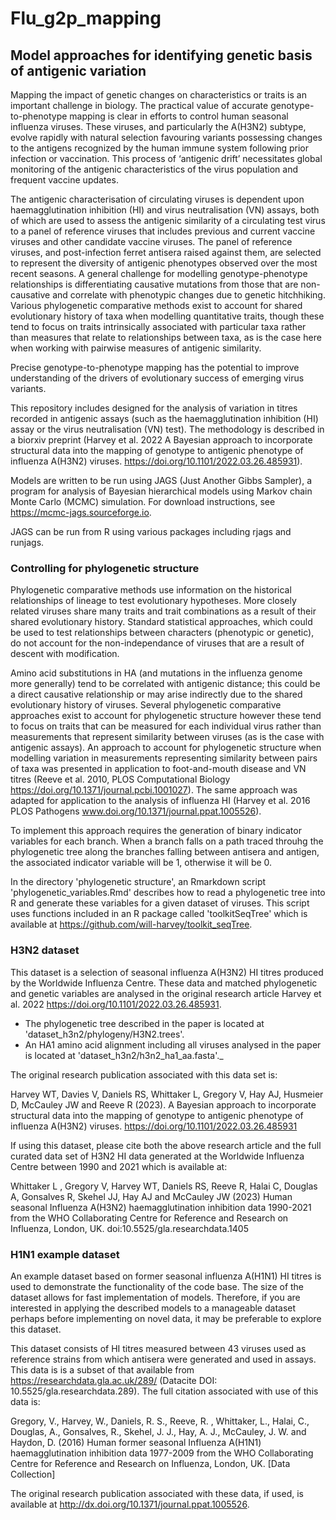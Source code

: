 # Flu_g2p_mapping
## Model approaches for identifying genetic basis of antigenic variation

Mapping the impact of genetic changes on characteristics or traits is an important challenge in biology. The practical value of accurate genotype-to-phenotype mapping is clear in efforts to control human seasonal influenza viruses. These viruses, and particularly the A(H3N2) subtype, evolve rapidly with natural selection favouring variants possessing changes to the antigens recognized by the human immune system following prior infection or vaccination. This process of ‘antigenic drift’ necessitates global monitoring of the antigenic characteristics of the virus population and frequent vaccine updates.

The antigenic characterisation of circulating viruses is dependent upon haemagglutination inhibition (HI) and virus neutralisation (VN) assays, both of which are used to assess the antigenic similarity of a circulating test virus to a panel of reference viruses that includes previous and current vaccine viruses and other candidate vaccine viruses. The panel of reference viruses, and post-infection ferret antisera raised against them,  are selected to represent the diversity of antigenic phenotypes observed over the most recent seasons. A general challenge for modelling genotype-phenotype relationships is differentiating causative mutations from those that are non-causative and correlate with phenotypic changes due to genetic hitchhiking. Various phylogenetic comparative methods exist to account for shared evolutionary history of taxa when modelling quantitative traits, though these tend to focus on traits intrinsically associated with particular taxa rather than measures that relate to relationships between taxa, as is the case here when working with pairwise measures of antigenic similarity. 

Precise genotype-to-phenotype mapping has the potential to improve understanding of the drivers of evolutionary success of emerging virus variants. 


This repository includes designed for the analysis of variation in titres recorded in antigenic assays (such as the haemagglutination inhibition (HI) assay or the virus neutralisation (VN) test). The methodology is described in a biorxiv preprint (Harvey et al. 2022 A Bayesian approach to incorporate structural data into the mapping of genotype to antigenic phenotype of influenza A(H3N2) viruses. https://doi.org/10.1101/2022.03.26.485931).

Models are written to be run using JAGS (Just Another Gibbs Sampler), a program for analysis of Bayesian hierarchical models using Markov chain Monte Carlo (MCMC) simulation. For download instructions, see https://mcmc-jags.sourceforge.io.

JAGS can be run from R using various packages including rjags and runjags. 

### Controlling for phylogenetic structure

Phylogenetic comparative methods use information on the historical relationships of lineage to test evolutionary hypotheses. More closely related viruses share many traits and trait combinations as a result of their shared evolutionary history. Standard statistical approaches, which could be used to test relationships between characters (phenotypic or genetic), do not account for the non-independance of viruses that are a result of descent with modification.

Amino acid substitutions in HA (and mutations in the influenza genome more generally) tend to be correlated with antigenic distance; this could be a direct causative relationship or may arise indirectly due to the shared evolutionary history of viruses. Several phylogenetic comparative approaches exist to account for phylogenetic structure however these tend to focus on traits that can be measured for each individual virus rather than measurements that represent similarity between viruses (as is the case with antigenic assays). An approach to account for phylogenetic structure when modelling variation in measurements representing similarity between pairs of taxa was presented in application to foot-and-mouth disease and VN titres (Reeve et al. 2010, PLOS Computational Biology https://doi.org/10.1371/journal.pcbi.1001027). The same approach was adapted for application to the analysis of influenza HI (Harvey et al. 2016 PLOS Pathogens www.doi.org/10.1371/journal.ppat.1005526).

To implement this approach requires the generation of binary indicator variables for each branch. When a branch falls on a path  traced throuhg the phylogenetic tree along the branches falling between antisera and antigen, the associated indicator variable will be 1, otherwise it will be 0.

In the directory 'phylogenetic structure', an Rmarkdown script 'phylogenetic_variables.Rmd' describes how to read a phylogenetic tree into R and generate these variables for a given dataset of viruses. This script uses functions included in an R package called 'toolkitSeqTree' which is available at https://github.com/will-harvey/toolkit_seqTree.


### H3N2 dataset

This dataset is a selection of seasonal influenza A(H3N2) HI titres produced by the Worldwide Influenza Centre. These data and matched phylogenetic and genetic variables are analysed in the original research article Harvey et al. 2022 https://doi.org/10.1101/2022.03.26.485931.

- The phylogenetic tree described in the paper is located at 'dataset_h3n2/phylogeny/H3N2.trees'.
- An HA1 amino acid alignment including all viruses analysed in the paper is located at 'dataset_h3n2/h3n2_ha1_aa.fasta'._

The original research publication associated with this data set is:

Harvey WT, Davies V, Daniels RS, Whittaker L, Gregory V, Hay AJ, Husmeier D, McCauley JW and Reeve R (2023). A Bayesian approach to incorporate structural data into the mapping of genotype to antigenic phenotype of influenza A(H3N2) viruses. https://doi.org/10.1101/2022.03.26.485931

If using this dataset, please cite both the above research article and the full curated data set of H3N2 HI data generated at the Worldwide Influenza Centre between 1990 and 2021 which is available at:

Whittaker L , Gregory V, Harvey WT, Daniels RS, Reeve R, Halai C, Douglas A, Gonsalves R, Skehel JJ, Hay AJ and McCauley JW (2023) Human seasonal Influenza A(H3N2) haemagglutination inhibition data 1990-2021 from the WHO Collaborating Centre for Reference and Research on Influenza, London, UK. doi:10.5525/gla.researchdata.1405


### H1N1 example dataset

An example dataset based on former seasonal influenza A(H1N1) HI titres is used to demonstrate the functionality of the code base. The size of the dataset allows for fast implementation of models. Therefore, if you are interested in applying the described models to a manageable dataset perhaps before implementing on novel data, it may be preferable to explore this dataset.   

This dataset consists of HI titres measured between 43 viruses used as reference strains from which antisera were generated and used in assays. This data is is a subset of that available from https://researchdata.gla.ac.uk/289/ (Datacite DOI: 10.5525/gla.researchdata.289). The full citation associated with use of this data is:

Gregory, V., Harvey, W., Daniels, R. S., Reeve, R. , Whittaker, L., Halai, C., Douglas, A., Gonsalves, R., Skehel, J. J., Hay, A. J., McCauley, J. W. and Haydon, D.  (2016) Human former seasonal Influenza A(H1N1) haemagglutination inhibition data 1977-2009 from the WHO Collaborating Centre for Reference and Research on Influenza, London, UK. [Data Collection]

The original research publication associated with these data, if used, is available at http://dx.doi.org/10.1371/journal.ppat.1005526.
